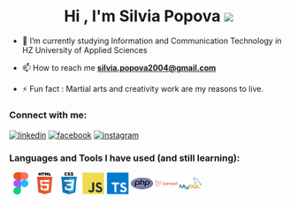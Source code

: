 <h1 align="center"><b>Hi , I'm Silvia Popova </b><img src="https://media.giphy.com/media/hvRJCLFzcasrR4ia7z/giphy.gif" width="35"></h1>

- 🌱 I’m currently studying Information and Communication Technology in HZ University of Applied Sciences

- 📫 How to reach me **silvia.popova2004@gmail.com**

- ⚡ Fun fact : Martial arts and creativity work are my reasons to live.

<h3 align="left">Connect with me:</h3>
<p align="left">
  <a href="https://www.linkedin.com/in/silvia-popova-4477a6290/" target="blank"><img align="center"
      src="https://raw.githubusercontent.com/rahuldkjain/github-profile-readme-generator/master/src/images/icons/Social/linked-in-alt.svg"
      alt="linkedin" height="30" width="40" /></a>
  <a href="https://www.facebook.com/profile.php?id=100004916047376" target="blank"><img align="center"
      src="https://raw.githubusercontent.com/rahuldkjain/github-profile-readme-generator/master/src/images/icons/Social/facebook.svg"
      alt="facebook" height="30" width="40" /></a>
  <a href="https://www.instagram.com/silveto2004/" target="blank"><img align="center"
      src="https://raw.githubusercontent.com/rahuldkjain/github-profile-readme-generator/master/src/images/icons/Social/instagram.svg"
      alt="instagram" height="30" width="40" /></a>
</p>

<h3 align="left">Languages and Tools I have used (and still learning):</h3>
<p align="left">
    <img src="https://raw.githubusercontent.com/devicons/devicon/master/icons/figma/figma-original.svg" alt="figma" height="40"/>
  <img src="https://raw.githubusercontent.com/devicons/devicon/master/icons/html5/html5-original-wordmark.svg" alt="html5" height="40"/>
  <img src="https://raw.githubusercontent.com/devicons/devicon/master/icons/css3/css3-original-wordmark.svg" alt="css" height="40"/>
  <img src="https://raw.githubusercontent.com/devicons/devicon/master/icons/javascript/javascript-original.svg" alt="javascript" height="40"/>
  <img src="https://raw.githubusercontent.com/devicons/devicon/master/icons/typescript/typescript-plain.svg" alt="javascript" height="40"/>
  <img src="https://raw.githubusercontent.com/devicons/devicon/master/icons/php/php-original.svg" alt="php" height="40"/>
  <img src="https://raw.githubusercontent.com/devicons/devicon/master/icons/laravel/laravel-original-wordmark.svg" alt="laravel" height="40"/>
    <img src="https://raw.githubusercontent.com/devicons/devicon/master/icons/mysql/mysql-original-wordmark.svg" alt="mysql" height="40"/>
